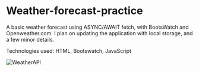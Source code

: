 # Weather-forecast-practice

A basic weather forecast using ASYNC/AWAIT fetch, with BootsWatch and Openweather.com. I plan on updating the application with local storage, and a few minor details.

Technologies used: HTML, Bootswatch, JavaScript

![WeatherAPI](https://user-images.githubusercontent.com/103973119/180072238-f211e819-fb03-47b8-8125-243f27a0162e.png)

